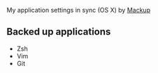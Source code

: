 My application settings in sync (OS X) by [Mackup](https://github.com/lra/mackup)

## Backed up applications

- Zsh
- Vim
- Git
